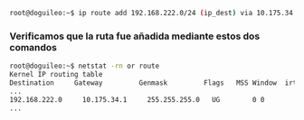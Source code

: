 ```bash
root@doguileo:~$ ip route add 192.168.222.0/24 (ip_dest) via 10.175.34.1(ip_source)
```

### Verificamos que la ruta fue añadida mediante estos dos comandos

```bash
root@doguileo:~$ netstat -rn or route
Kernel IP routing table
Destination     Gateway         Genmask         Flags   MSS Window  irtt Iface
...
192.168.222.0     10.175.34.1     255.255.255.0   UG        0 0          0 tap0
...
```
